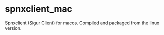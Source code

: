 # spnxclient_mac
Spnxclient (Sigur Client) for macos.
Compiled and packaged from the linux version.
